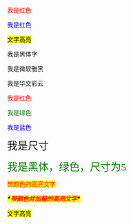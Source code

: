 <font color=red>我是红色</font>

<font color=blue>我是红色</font>

<mark>文字高亮</mark>

<font face="黑体">我是黑体字</font> 

<font face="微软雅黑">我是微软雅黑</font> 

<font face="STCAIYUN">我是华文彩云</font>

 <font color=red>我是红色

</font> <font color=#008000>我是绿色</font> 

<font color=Blue>我是蓝色</font> 

<font size=5>我是尺寸</font> 

<font face="黑体" color=green size=5>我是黑体，绿色，尺寸为5</font>

<mark><font color=red>带颜色的高亮文字</font></mark> 

<mark>***\*<font color=red>带颜色并加粗的高亮文字</font>\****</mark>  

<mark>文字高亮</mark> 






